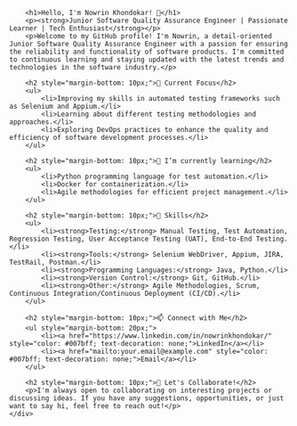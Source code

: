         <h1>Hello, I'm Nowrin Khondokar! 👋</h1>
        <p><strong>Junior Software Quality Assurance Engineer | Passionate Learner | Tech Enthusiast</strong></p>
        <p>Welcome to my GitHub profile! I'm Nowrin, a detail-oriented Junior Software Quality Assurance Engineer with a passion for ensuring the reliability and functionality of software products. I'm committed to continuous learning and staying updated with the latest trends and technologies in the software industry.</p>

        <h2 style="margin-bottom: 10px;">🔭 Current Focus</h2>
        <ul>
            <li>Improving my skills in automated testing frameworks such as Selenium and Appium.</li>
            <li>Learning about different testing methodologies and approaches.</li>
            <li>Exploring DevOps practices to enhance the quality and efficiency of software development processes.</li>
        </ul>

        <h2 style="margin-bottom: 10px;">🌱 I’m currently learning</h2>
        <ul>
            <li>Python programming language for test automation.</li>
            <li>Docker for containerization.</li>
            <li>Agile methodologies for efficient project management.</li>
        </ul>

        <h2 style="margin-bottom: 10px;">💼 Skills</h2>
        <ul>
            <li><strong>Testing:</strong> Manual Testing, Test Automation, Regression Testing, User Acceptance Testing (UAT), End-to-End Testing.</li>
            <li><strong>Tools:</strong> Selenium WebDriver, Appium, JIRA, TestRail, Postman.</li>
            <li><strong>Programming Languages:</strong> Java, Python.</li>
            <li><strong>Version Control:</strong> Git, GitHub.</li>
            <li><strong>Other:</strong> Agile Methodologies, Scrum, Continuous Integration/Continuous Deployment (CI/CD).</li>
        </ul>

        <h2 style="margin-bottom: 10px;">📫 Connect with Me</h2>
        <ul style="margin-bottom: 20px;">
            <li><a href="https://www.linkedin.com/in/nowrinkhondokar/" style="color: #007bff; text-decoration: none;">LinkedIn</a></li>
            <li><a href="mailto:your.email@example.com" style="color: #007bff; text-decoration: none;">Email</a></li>
        </ul>

        <h2 style="margin-bottom: 10px;">🚀 Let's Collaborate!</h2>
        <p>I'm always open to collaborating on interesting projects or discussing ideas. If you have any suggestions, opportunities, or just want to say hi, feel free to reach out!</p>
    </div>
</body>

</html>
